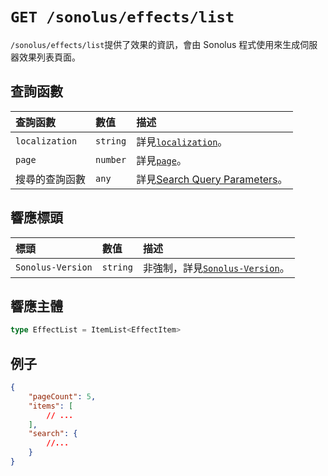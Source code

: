 # `GET /sonolus/effects/list`

`/sonolus/effects/list`提供了效果的資訊，會由 Sonolus 程式使用來生成伺服器效果列表頁面。

## 查詢函數

| 查詢函數       | 數值     | 描述                                                                            |
| :------------- | :------- | :------------------------------------------------------------------------------ |
| `localization` | `string` | 詳見[`localization`](../query-parameters/localization.md)。                     |
| `page`         | `number` | 詳見[`page`](../query-parameters/page.md)。                                     |
| 搜尋的查詢函數 | `any`    | 詳見[Search Query Parameters](../query-parameters/search-query-parameters.md)。 |

## 響應標頭

| 標頭              | 數值     | 描述                                                             |
| :---------------- | :------- | :--------------------------------------------------------------- |
| `Sonolus-Version` | `string` | 非強制，詳見[`Sonolus-Version`](../headers/sonolus-version.md)。 |

## 響應主體

```ts
type EffectList = ItemList<EffectItem>
```

## 例子

```json
{
    "pageCount": 5,
    "items": [
        // ...
    ],
    "search": {
        //...
    }
}
```
